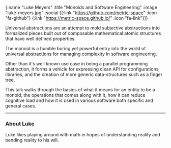 {:name "Luke Meyers"
 :title "Monoids and Software Engineering"
 :image "luke-meyers.jpg"
 :social [{:link "https://github.com/metric-space" :icon "fa-github"}
 		  {:link "https://metric-space.github.io/" :icon "fa-link"}]}

Universal abstractions are an attempt to mold subjective abstractions into formalized pieces built out of composable mathematical atomic structures that have well defined properties.

The monoid is a humble boring yet powerful entry into the world of universal abstractions for managing complexity in software engineering.

Other than it's well known use case in being a parallel programming abstraction, it forms a vehicle for expressing clean API for configurations, libraries, and the creation of more generic data-structures such as a finger tree.

This talk walks through the basics of what it means for an entity to be a monoid, the operations that comes along with it, how it can reduce cognitive load and how it is used in various software both specific and general cases.

---

### About Luke

Luke likes playing around with math in hopes of understanding reality and bending reality to his will.
